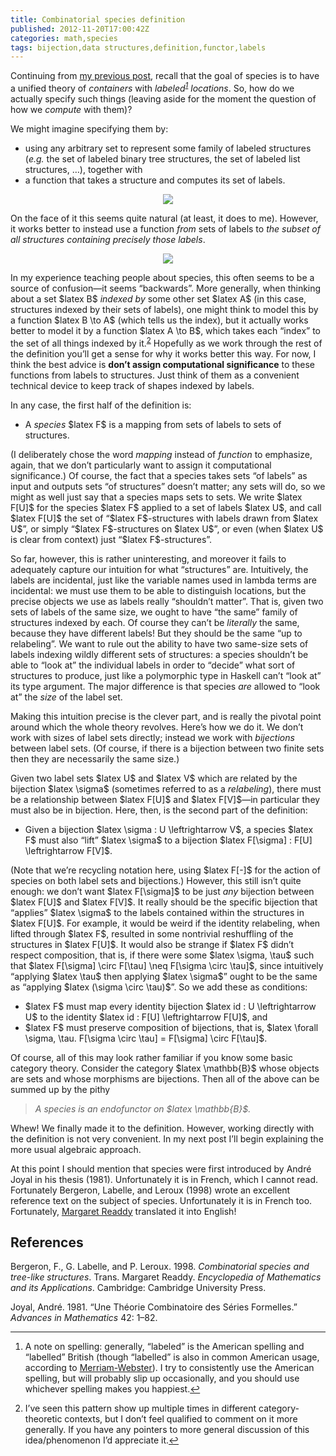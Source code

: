 ```yaml
---
title: Combinatorial species definition
published: 2012-11-20T17:00:42Z
categories: math,species
tags: bijection,data structures,definition,functor,labels
---
```


<p><!-- -*- compile-command: "BlogLiteratelyD 03-defn.markdown &gt; 03-defn.html" -*- --> Continuing from <a href="http://byorgey.wordpress.com/2012/10/27/decomposing-data-structures/">my previous post</a>, recall that the goal of species is to have a unified theory of <em>containers</em> with <em>labeled<sup><a href="#fn1" class="footnoteRef" id="fnref1">1</a></sup> locations</em>. So, how do we actually specify such things (leaving aside for the moment the question of how we <em>compute</em> with them)?</p>
<p>We might imagine specifying them by:</p>
<ul>
<li>using any arbitrary set to represent some family of labeled structures (<em>e.g.</em> the set of labeled binary tree structures, the set of labeled list structures, …), together with</li>
<li>a function that takes a structure and computes its set of labels.</li>
</ul>
<div style="text-align:center;">
<div class="figure">
<img src="http://byorgey.files.wordpress.com/2012/11/bf68c3f079dd47e1fdff8761e7f4c910.png" /><p class="caption"></p>
</div>
</div>
<p>On the face of it this seems quite natural (at least, it does to me). However, it works better to instead use a function <em>from</em> sets of labels to <em>the subset of all structures containing precisely those labels</em>.</p>
<div style="text-align:center;">
<div class="figure">
<img src="http://byorgey.files.wordpress.com/2012/11/dcc9ae3b9e3b449bdb46970bd943ea66.png" /><p class="caption"></p>
</div>
</div>
<p>In my experience teaching people about species, this often seems to be a source of confusion—it seems “backwards”. More generally, when thinking about a set $latex B$ <em>indexed by</em> some other set $latex A$ (in this case, structures indexed by their sets of labels), one might think to model this by a function $latex B \to A$ (which tells us the index), but it actually works better to model it by a function $latex A \to B$, which takes each “index” to the set of all things indexed by it.<sup><a href="#fn2" class="footnoteRef" id="fnref2">2</a></sup> Hopefully as we work through the rest of the definition you’ll get a sense for why it works better this way. For now, I think the best advice is <strong>don’t assign computational significance</strong> to these functions from labels to structures. Just think of them as a convenient technical device to keep track of shapes indexed by labels.</p>
<p>In any case, the first half of the definition is:</p>
<ul>
<li>A <em>species</em> $latex F$ is a mapping from sets of labels to sets of structures.</li>
</ul>
<p>(I deliberately chose the word <em>mapping</em> instead of <em>function</em> to emphasize, again, that we don’t particularly want to assign it computational significance.) Of course, the fact that a species takes sets “of labels” as input and outputs sets “of structures” doesn’t matter; any sets will do, so we might as well just say that a species maps sets to sets. We write $latex F[U]$ for the species $latex F$ applied to a set of labels $latex U$, and call $latex F[U]$ the set of “$latex F$-structures with labels drawn from $latex U$”, or simply “$latex F$-structures on $latex U$”, or even (when $latex U$ is clear from context) just “$latex F$-structures”.</p>
<p>So far, however, this is rather uninteresting, and moreover it fails to adequately capture our intuition for what “structures” are. Intuitively, the labels are incidental, just like the variable names used in lambda terms are incidental: we must use them to be able to distinguish locations, but the precise objects we use as labels really “shouldn’t matter”. That is, given two sets of labels of the same size, we ought to have “the same” family of structures indexed by each. Of course they can’t be <em>literally</em> the same, because they have different labels! But they should be the same “up to relabeling”. We want to rule out the ability to have two same-size sets of labels indexing wildly different sets of structures: a species shouldn’t be able to “look at” the individual labels in order to “decide” what sort of structures to produce, just like a polymorphic type in Haskell can’t “look at” its type argument. The major difference is that species <em>are</em> allowed to “look at” the <em>size</em> of the label set.</p>
<p>Making this intuition precise is the clever part, and is really the pivotal point around which the whole theory revolves. Here’s how we do it. We don’t work with sizes of label sets directly; instead we work with <em>bijections</em> between label sets. (Of course, if there is a bijection between two finite sets then they are necessarily the same size.)</p>
<p>Given two label sets $latex U$ and $latex V$ which are related by the bijection $latex \sigma$ (sometimes referred to as a <em>relabeling</em>), there must be a relationship between $latex F[U]$ and $latex F[V]$—in particular they must also be in bijection. Here, then, is the second part of the definition:</p>
<ul>
<li>Given a bijection $latex \sigma : U \leftrightarrow V$, a species $latex F$ must also “lift” $latex \sigma$ to a bijection $latex F[\sigma] : F[U] \leftrightarrow F[V]$.</li>
</ul>
<p>(Note that we’re recycling notation here, using $latex F[-]$ for the action of species on both label sets and bijections.) However, this still isn’t quite enough: we don’t want $latex F[\sigma]$ to be just <em>any</em> bijection between $latex F[U]$ and $latex F[V]$. It really should be the specific bijection that “applies” $latex \sigma$ to the labels contained within the structures in $latex F[U]$. For example, it would be weird if the identity relabeling, when lifted through $latex F$, resulted in some nontrivial reshuffling of the structures in $latex F[U]$. It would also be strange if $latex F$ didn’t respect composition, that is, if there were some $latex \sigma, \tau$ such that $latex F[\sigma] \circ F[\tau] \neq F[\sigma \circ \tau]$, since intuitively “applying $latex \tau$ then applying $latex \sigma$” ought to be the same as “applying $latex (\sigma \circ \tau)$”. So we add these as conditions:</p>
<ul>
<li>$latex F$ must map every identity bijection $latex id : U \leftrightarrow U$ to the identity $latex id : F[U] \leftrightarrow F[U]$, and</li>
<li>$latex F$ must preserve composition of bijections, that is, $latex \forall \sigma, \tau. F[\sigma \circ \tau] = F[\sigma] \circ F[\tau]$.</li>
</ul>
<p>Of course, all of this may look rather familiar if you know some basic category theory. Consider the category $latex \mathbb{B}$ whose objects are sets and whose morphisms are bijections. Then all of the above can be summed up by the pithy</p>

<blockquote>
<em>A species is an endofunctor on $latex \mathbb{B}$.</em>
</blockquote>

<p>Whew! We finally made it to the definition. However, working directly with the definition is not very convenient. In my next post I’ll begin explaining the more usual algebraic approach.</p>
<p>At this point I should mention that species were first introduced by André Joyal in his thesis (1981). Unfortunately it is in French, which I cannot read. Fortunately Bergeron, Labelle, and Leroux (1998) wrote an excellent reference text on the subject of species. Unfortunately it is in French too. Fortunately, <a href="http://www.ms.uky.edu/~readdy/">Margaret Readdy</a> translated it into English!</p>
<h2 id="references">References</h2>
<p>Bergeron, F., G. Labelle, and P. Leroux. 1998. <em>Combinatorial species and tree-like structures</em>. Trans. Margaret Readdy. <em>Encyclopedia of Mathematics and its Applications</em>. Cambridge: Cambridge University Press.</p>
<p>Joyal, André. 1981. “Une Théorie Combinatoire des Séries Formelles.” <em>Advances in Mathematics</em> 42: 1–82.</p>
<div class="footnotes">
<hr />
<ol>
<li id="fn1"><p>A note on spelling: generally, “labeled” is the American spelling and “labelled” British (though “labelled” is also in common American usage, according to <a href="http://www.merriam-webster.com/dictionary/labeled">Merriam-Webster</a>). I try to consistently use the American spelling, but will probably slip up occasionally, and you should use whichever spelling makes you happiest.<a href="#fnref1">↩</a></p></li>
<li id="fn2"><p>I’ve seen this pattern show up multiple times in different category-theoretic contexts, but I don’t feel qualified to comment on it more generally. If you have any pointers to more general discussion of this idea/phenomenon I’d appreciate it.<a href="#fnref2">↩</a></p></li>
</ol>
</div>

